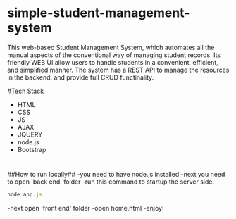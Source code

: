 # simple-student-management-system

This web-based Student Management System, which automates all the manual aspects of the conventional way of 
managing student records. Its friendly WEB UI allow users to handle
students in a convenient, efficient, and simplified manner. The system
has a REST API to manage the resources in the backend. and provide full CRUD functinality.


#Tech Stack
- HTML
- CSS
- JS
- AJAX
- JQUERY
- node.js
- Bootstrap
#
#
#
#
##How to run locally##
-you need to have node.js installed
-next you need to open 'back end' folder 
-run this command to startup the server side.
```ruby
node app.js
```
-next open 'front end' folder
-open home.html
-enjoy!
